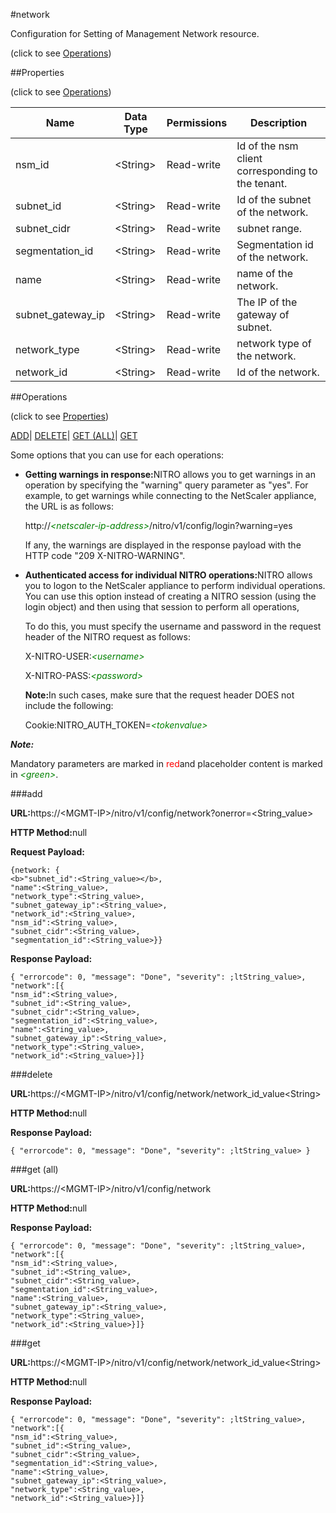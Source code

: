#network



Configuration for Setting of Management Network resource.

<span>(click to see [Operations](#operations))</span>



##Properties 

<span>(click to see [Operations](#operations))</span>





<table><thead><tr><th>Name</th><th>Data Type</th><th>Permissions</th><th>Description</th></tr></thead><tbody><tr><td>nsm_id</td><td>&lt;String></td><td>Read-write</td><td>Id of the nsm client corresponding to the tenant.</td></tr><tr><td>subnet_id</td><td>&lt;String></td><td>Read-write</td><td>Id of the subnet of the network.</td></tr><tr><td>subnet_cidr</td><td>&lt;String></td><td>Read-write</td><td>subnet range.</td></tr><tr><td>segmentation_id</td><td>&lt;String></td><td>Read-write</td><td>Segmentation id of the network.</td></tr><tr><td>name</td><td>&lt;String></td><td>Read-write</td><td>name of the network.</td></tr><tr><td>subnet_gateway_ip</td><td>&lt;String></td><td>Read-write</td><td>The IP of the gateway of subnet.</td></tr><tr><td>network_type</td><td>&lt;String></td><td>Read-write</td><td>network type of the network.</td></tr><tr><td>network_id</td><td>&lt;String></td><td>Read-write</td><td>Id of the network.</td></tr></tbody></table>

##Operations 

<span>(click to see [Properties](#properties))</span>





[ADD](#add)| [DELETE](#delete)| [GET (ALL)](#get-all)| [GET](#get)





Some options that you can use for each operations:

<ul><li><p><b>Getting warnings in response:</b>NITRO allows you to get warnings in an operation by specifying the "warning" query parameter as "yes". For example, to get warnings while connecting to the NetScaler appliance, the URL is as follows:</p><p>http://<span style="color:green;font-style:italic;">&lt;netscaler-ip-address&gt;</span>/nitro/v1/config/login?warning=yes</p><p>If any, the warnings are displayed in the response payload with the HTTP code "209 X-NITRO-WARNING".</p></li><li><p><b>Authenticated access for individual NITRO operations:</b>NITRO allows you to logon to the NetScaler appliance to perform individual operations. You can use this option instead of creating a NITRO session (using the login object) and then using that session to perform all operations,</p><p>To do this, you must specify the username and password in the request header of the NITRO request as follows:</p><p>X-NITRO-USER:<span style="color:green;font-style:italic;">&lt;username&gt;</span></p><p>X-NITRO-PASS:<span style="color:green;font-style:italic;">&lt;password&gt;</span></p><p><b>Note:</b>In such cases, make sure that the request header DOES not include the following:</p><p>Cookie:NITRO_AUTH_TOKEN=<span style="color:green;font-style:italic;">&lt;tokenvalue&gt;</span></p></li></ul>







***Note:*** 

Mandatory parameters are marked in <span style="color:#FF0000;">red</span>and placeholder content is marked in <span style="color:green;font-style:italic">&lt;green&gt;</span>.



###add







<b>URL:</b>https://&lt;MGMT-IP&gt;/nitro/v1/config/network?onerror=&lt;String_value&gt;

<b>HTTP Method:</b>null

<b>Request Payload: </b>
```
{network: {
<b>"subnet_id":<String_value></b>,
"name":<String_value>,
"network_type":<String_value>,
"subnet_gateway_ip":<String_value>,
"network_id":<String_value>,
"nsm_id":<String_value>,
"subnet_cidr":<String_value>,
"segmentation_id":<String_value>}}
```

<b>Response Payload: </b>
```
{ "errorcode": 0, "message": "Done", "severity": ;ltString_value>, "network":[{
"nsm_id":<String_value>,
"subnet_id":<String_value>,
"subnet_cidr":<String_value>,
"segmentation_id":<String_value>,
"name":<String_value>,
"subnet_gateway_ip":<String_value>,
"network_type":<String_value>,
"network_id":<String_value>}]}
```







###delete







<b>URL:</b>https://&lt;MGMT-IP&gt;/nitro/v1/config/network/network_id_value&lt;String&gt;

<b>HTTP Method:</b>null

<b>Response Payload: </b>
```
{ "errorcode": 0, "message": "Done", "severity": ;ltString_value> }
```







###get (all)







<b>URL:</b>https://&lt;MGMT-IP&gt;/nitro/v1/config/network

<b>HTTP Method:</b>null

<b>Response Payload: </b>
```
{ "errorcode": 0, "message": "Done", "severity": ;ltString_value>, "network":[{
"nsm_id":<String_value>,
"subnet_id":<String_value>,
"subnet_cidr":<String_value>,
"segmentation_id":<String_value>,
"name":<String_value>,
"subnet_gateway_ip":<String_value>,
"network_type":<String_value>,
"network_id":<String_value>}]}
```







###get







<b>URL:</b>https://&lt;MGMT-IP&gt;/nitro/v1/config/network/network_id_value&lt;String&gt;

<b>HTTP Method:</b>null

<b>Response Payload: </b>
```
{ "errorcode": 0, "message": "Done", "severity": ;ltString_value>, "network":[{
"nsm_id":<String_value>,
"subnet_id":<String_value>,
"subnet_cidr":<String_value>,
"segmentation_id":<String_value>,
"name":<String_value>,
"subnet_gateway_ip":<String_value>,
"network_type":<String_value>,
"network_id":<String_value>}]}
```







